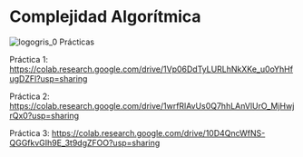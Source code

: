 # Complejidad Algorítmica
![logogris_0](https://user-images.githubusercontent.com/75038202/153879878-a3ec927a-ad4f-4fa0-b768-be6dfb10a8b7.png)
Prácticas

Práctica 1: https://colab.research.google.com/drive/1Vp06DdTyLURLhNkXKe_u0oYhHfugDZFl?usp=sharing

Práctica 2: https://colab.research.google.com/drive/1wrfRlAvUs0Q7hhLAnVlUrO_MjHwjrQx0?usp=sharing

Práctica 3: https://colab.research.google.com/drive/10D4QncWfNS-QGGfkvGIh9E_3t9dgZFOO?usp=sharing
